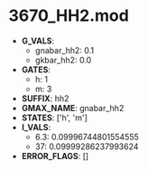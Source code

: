 # 3670_HH2.mod

- **G_VALS**:
  - gnabar_hh2: 0.1
  - gkbar_hh2: 0.0
- **GATES**:
  - h: 1
  - m: 3
- **SUFFIX**: hh2
- **GMAX_NAME**: gnabar_hh2
- **STATES**: ['h', 'm']
- **I_VALS**:
  - 6.3: 0.09996744801554555
  - 37: 0.09999286237993624
- **ERROR_FLAGS**: []
